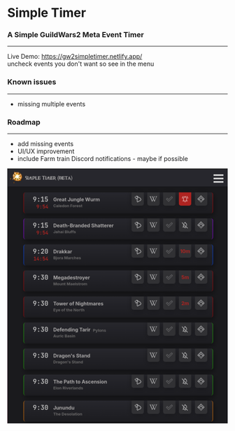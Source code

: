 # Simple Timer


### A Simple GuildWars2 Meta Event Timer

---
Live Demo: https://gw2simpletimer.netlify.app/  
uncheck events you don't want so see in the menu

### Known issues

---
- missing multiple events


### Roadmap

---
- add missing events
- UI/UX improvement
- include Farm train Discord notifications - maybe if possible



![screenshot.png](/app/assets/Screenshot.png)